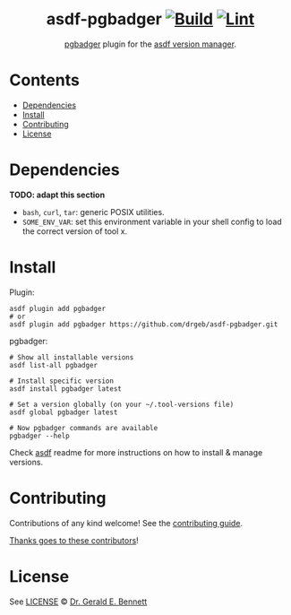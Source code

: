 <div align="center">

# asdf-pgbadger [![Build](https://github.com/drgeb/asdf-pgbadger/actions/workflows/build.yml/badge.svg)](https://github.com/drgeb/asdf-pgbadger/actions/workflows/build.yml) [![Lint](https://github.com/drgeb/asdf-pgbadger/actions/workflows/lint.yml/badge.svg)](https://github.com/drgeb/asdf-pgbadger/actions/workflows/lint.yml)


[pgbadger](https://github.com/darold/pgbadger) plugin for the [asdf version manager](https://asdf-vm.com).

</div>

# Contents

- [Dependencies](#dependencies)
- [Install](#install)
- [Contributing](#contributing)
- [License](#license)

# Dependencies

**TODO: adapt this section**

- `bash`, `curl`, `tar`: generic POSIX utilities.
- `SOME_ENV_VAR`: set this environment variable in your shell config to load the correct version of tool x.

# Install

Plugin:

```shell
asdf plugin add pgbadger
# or
asdf plugin add pgbadger https://github.com/drgeb/asdf-pgbadger.git
```

pgbadger:

```shell
# Show all installable versions
asdf list-all pgbadger

# Install specific version
asdf install pgbadger latest

# Set a version globally (on your ~/.tool-versions file)
asdf global pgbadger latest

# Now pgbadger commands are available
pgbadger --help
```

Check [asdf](https://github.com/asdf-vm/asdf) readme for more instructions on how to
install & manage versions.

# Contributing

Contributions of any kind welcome! See the [contributing guide](contributing.md).

[Thanks goes to these contributors](https://github.com/drgeb/asdf-pgbadger/graphs/contributors)!

# License

See [LICENSE](LICENSE) © [Dr. Gerald E. Bennett](https://github.com/drgeb/)
